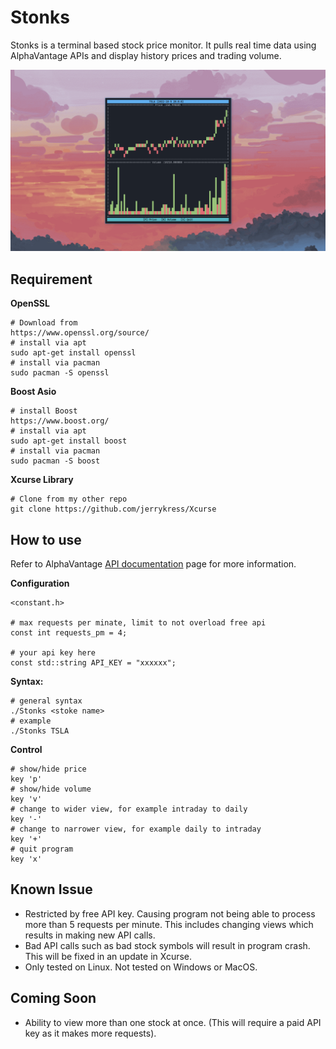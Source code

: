 # Stonks

Stonks is a terminal based stock price monitor. It pulls real time data using AlphaVantage APIs and display history prices and trading volume.

![alt text](https://github.com/jerrykress/Stonks/blob/main/img/Screenshot.png?raw=true)

## Requirement

**OpenSSL**

```
# Download from
https://www.openssl.org/source/
# install via apt
sudo apt-get install openssl
# install via pacman
sudo pacman -S openssl
```

**Boost Asio**

```
# install Boost
https://www.boost.org/
# install via apt
sudo apt-get install boost
# install via pacman
sudo pacman -S boost
```

**Xcurse Library**

```
# Clone from my other repo
git clone https://github.com/jerrykress/Xcurse
```

## How to use

Refer to AlphaVantage [API documentation](https://www.alphavantage.co/documentation/) page for more information.

**Configuration**

```
<constant.h>

# max requests per minate, limit to not overload free api
const int requests_pm = 4;

# your api key here
const std::string API_KEY = "xxxxxx";
```

**Syntax:**

```
# general syntax
./Stonks <stoke name>
# example
./Stonks TSLA
```

**Control**

```
# show/hide price
key 'p'
# show/hide volume
key 'v'
# change to wider view, for example intraday to daily
key '-'
# change to narrower view, for example daily to intraday
key '+'
# quit program
key 'x'
```

## Known Issue

- Restricted by free API key. Causing program not being able to process more than 5 requests per minute. This includes changing views which results in making new API calls.
- Bad API calls such as bad stock symbols will result in program crash. This will be fixed in an update in Xcurse.
- Only tested on Linux. Not tested on Windows or MacOS.

## Coming Soon

- Ability to view more than one stock at once. (This will require a paid API key as it makes more requests).
